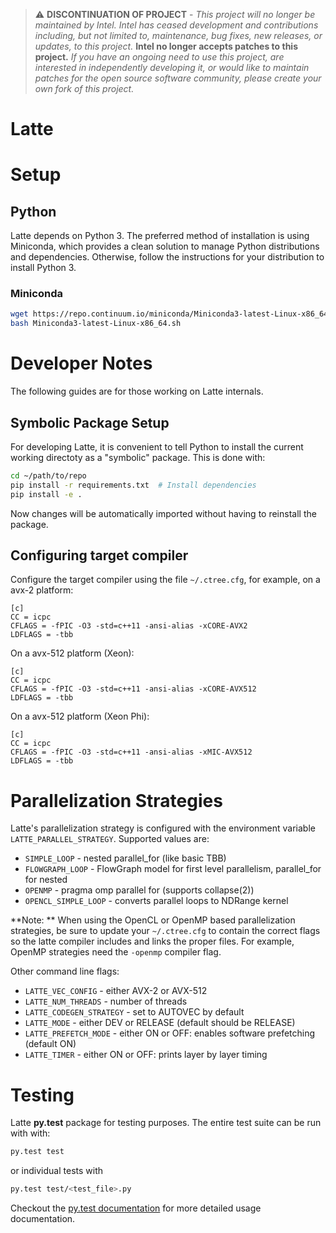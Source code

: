 > :warning: **DISCONTINUATION OF PROJECT** - 
> *This project will no longer be maintained by Intel.
> Intel has ceased development and contributions including, but not limited to, maintenance, bug fixes, new releases, or updates, to this project.*
> **Intel no longer accepts patches to this project.**
> *If you have an ongoing need to use this project, are interested in independently developing it, or would like to maintain patches for the open source software community, please create your own fork of this project.*


# Latte 

# Setup

## Python
Latte depends on Python 3.  The preferred method of installation
is using Miniconda, which provides a clean solution to manage
Python distributions and dependencies.  Otherwise, follow
the instructions for your distribution to install Python 3.
 
### Miniconda
```bash
wget https://repo.continuum.io/miniconda/Miniconda3-latest-Linux-x86_64.sh
bash Miniconda3-latest-Linux-x86_64.sh
```
 
# Developer Notes
The following guides are for those working on Latte internals.
 
## Symbolic Package Setup
For developing Latte, it is convenient to tell Python to install the
current working directoty as a "symbolic" package.  This is done with:
```bash
cd ~/path/to/repo
pip install -r requirements.txt  # Install dependencies
pip install -e .
```
Now changes will be automatically imported without having to reinstall
the package.
 
## Configuring target compiler
Configure the target compiler using the file `~/.ctree.cfg`, for example, on a avx-2 platform:
```
[c]
CC = icpc
CFLAGS = -fPIC -O3 -std=c++11 -ansi-alias -xCORE-AVX2
LDFLAGS = -tbb
```
On a avx-512 platform (Xeon):
```
[c]
CC = icpc
CFLAGS = -fPIC -O3 -std=c++11 -ansi-alias -xCORE-AVX512
LDFLAGS = -tbb
```
On a avx-512 platform (Xeon Phi):
```
[c]
CC = icpc
CFLAGS = -fPIC -O3 -std=c++11 -ansi-alias -xMIC-AVX512
LDFLAGS = -tbb
```
# Parallelization Strategies
Latte's parallelization strategy is configured with the environment variable
`LATTE_PARALLEL_STRATEGY`.  Supported values are:  
 
* `SIMPLE_LOOP`        - nested parallel_for (like basic TBB)
* `FLOWGRAPH_LOOP`     - FlowGraph model for first level parallelism, parallel_for for nested
* `OPENMP`             - pragma omp parallel for (supports collapse(2))
* `OPENCL_SIMPLE_LOOP` - converts parallel loops to NDRange kernel
 
**Note: ** When using the OpenCL or OpenMP based parallelization strategies, be
sure to update your `~/.ctree.cfg` to contain the correct flags so the latte
compiler includes and links the proper files.  For example, OpenMP strategies
need the `-openmp` compiler flag.

Other command line flags:
* `LATTE_VEC_CONFIG`          - either AVX-2 or AVX-512
* `LATTE_NUM_THREADS`         - number of threads
* `LATTE_CODEGEN_STRATEGY`    - set to AUTOVEC by default
* `LATTE_MODE`                - either DEV or RELEASE (default should be RELEASE)
* `LATTE_PREFETCH_MODE`       - either ON or OFF: enables software prefetching (default ON)
* `LATTE_TIMER`               - either ON or OFF: prints layer by layer timing

 
# Testing
Latte **py.test** package for testing purposes.  The entire test suite
can be run with with:
```bash
py.test test
```
or individual tests with
```bash
py.test test/<test_file>.py
```
Checkout the [py.test documentation](http://pytest.org/latest/index.html) for
more detailed usage documentation.
